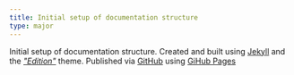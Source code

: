 ```yaml
---
title: Initial setup of documentation structure
type: major
---
```


Initial setup of documentation structure. Created and built using [Jekyll](https://jekyllrb.com/) and the _["Edition"](https://github.com/CloudCannon/edition-jekyll-template)_ theme. Published via [GitHub](https://github.com/) using [GiHub Pages](https://pages.github.com/)

